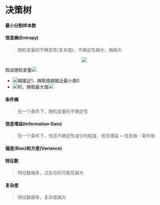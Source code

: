 # 决策树

#### 最小分割样本数

#### 信息熵(Entropy)

> 随机变量的不确定性(复杂度)，不确定性越大，熵越大

<div align="center"><img src="http://latex.codecogs.com/svg.latex?H(x)=-\sum_{i=1}^{n}p(x_{i})log_{2}p(x_{i})" /></a></div>

假设随机变量<img src="http://latex.codecogs.com/svg.latex?\inline&space;x\in\left\{x_{1},x_{2},...,x_{n}\right\}" /></a>

* <img src="http://latex.codecogs.com/svg.latex?\inline&space;max\&space;p(x_{k})" /></a>越接近1，熵取值越接近最小值0
* <img src="http://latex.codecogs.com/svg.latex?\inline&space;p(x_{1})=p(x_{2})=...=p(x_{n})=\frac{1}{n}" /></a>时，熵取最大值<img src="http://latex.codecogs.com/svg.latex?\inline&space;log_{2}n" /></a>

#### 条件熵

> 在一个条件下，随机变量的不确定性

#### 信息增益(Information Gain)

> 在一个条件下，信息不确定性减少的程度，信息增益 = 信息熵 - 条件熵

#### 偏差(Bias)和方差(Variance)

#### 特征数

> 特征数越多，过拟合的可能性越大

#### 复杂度

> 特征数越多，复杂度越大
